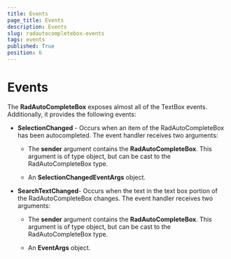 ```yaml
---
title: Events
page_title: Events
description: Events
slug: radautocompletebox-events
tags: events
published: True
position: 6
---
```


# Events

The __RadAutoCompleteBox__ exposes almost all of the TextBox events. Additionally, it provides the following events:

* __SelectionChanged__ - Occurs when an item of the RadAutoCompleteBox has been autocompleted. The event handler receives two arguments:

	* The __sender__ argument contains the __RadAutoCompleteBox__. This argument is of type object, but can be cast to the RadAutoCompleteBox type.

	* An __SelectionChangedEventArgs__ object.

* __SearchTextChanged__- Occurs when the text in the text box portion of the RadAutoCompleteBox changes. The event handler receives two arguments:

	* The __sender__ argument contains the __RadAutoCompleteBox__. This argument is of type object, but can be cast to the RadAutoCompleteBox type.

	* An __EventArgs__ object.
